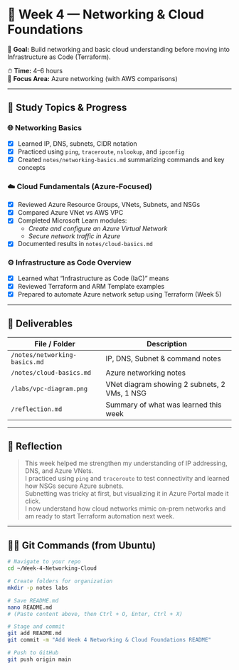 # 📅 Week 4 — Networking & Cloud Foundations

🎯 **Goal:** Build networking and basic cloud understanding before moving into Infrastructure as Code (Terraform).

⏱ **Time:** 4–6 hours  
📍 **Focus Area:** Azure networking (with AWS comparisons)

---

## 🧠 Study Topics & Progress

### 🌐 Networking Basics
- [x] Learned IP, DNS, subnets, CIDR notation  
- [x] Practiced using `ping`, `traceroute`, `nslookup`, and `ipconfig`  
- [x] Created `notes/networking-basics.md` summarizing commands and key concepts  

### ☁️ Cloud Fundamentals (Azure-Focused)
- [x] Reviewed Azure Resource Groups, VNets, Subnets, and NSGs  
- [x] Compared Azure VNet vs AWS VPC  
- [x] Completed Microsoft Learn modules:
  - *Create and configure an Azure Virtual Network*  
  - *Secure network traffic in Azure*  
- [x] Documented results in `notes/cloud-basics.md`

### ⚙️ Infrastructure as Code Overview
- [x] Learned what “Infrastructure as Code (IaC)” means  
- [x] Reviewed Terraform and ARM Template examples  
- [x] Prepared to automate Azure network setup using Terraform (Week 5)

---

## 🧩 Deliverables

| File / Folder | Description |
|----------------|--------------|
| `/notes/networking-basics.md` | IP, DNS, Subnet & command notes |
| `/notes/cloud-basics.md` | Azure networking notes |
| `/labs/vpc-diagram.png` | VNet diagram showing 2 subnets, 2 VMs, 1 NSG |
| `/reflection.md` | Summary of what was learned this week |

---

## 🧭 Reflection
> This week helped me strengthen my understanding of IP addressing, DNS, and Azure VNets.  
> I practiced using `ping` and `traceroute` to test connectivity and learned how NSGs secure Azure subnets.  
> Subnetting was tricky at first, but visualizing it in Azure Portal made it click.  
> I now understand how cloud networks mimic on-prem networks and am ready to start Terraform automation next week.

---

## 🧑‍💻 Git Commands (from Ubuntu)

```bash
# Navigate to your repo
cd ~/Week-4-Networking-Cloud

# Create folders for organization
mkdir -p notes labs

# Save README.md
nano README.md
# (Paste content above, then Ctrl + O, Enter, Ctrl + X)

# Stage and commit
git add README.md
git commit -m "Add Week 4 Networking & Cloud Foundations README"

# Push to GitHub
git push origin main
